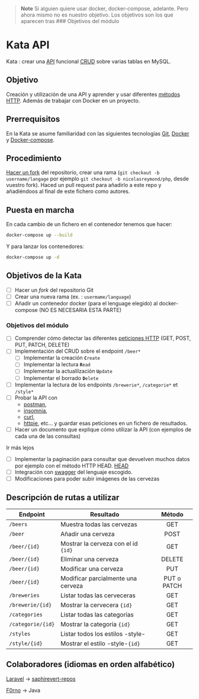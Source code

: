 > **Note**
> Si alguien quiere usar docker, docker-compose, adelante.
> Pero ahora mismo no es nuestro objetivo.
> Los objetivos son los que aparecen tras ### Objetivos del módulo

# Kata API

Kata : crear una [API](https://github.com/OAI/OpenAPI-Specification)
funcional [CRUD](https://www.codecademy.com/articles/what-is-crud) sobre
varias tablas en MySQL.

## Objetivo

Creación y utilización de una API y aprender y usar diferentes [métodos
HTTP](https://developer.mozilla.org/es/docs/Web/HTTP/Methods).
Además de trabajar con Docker en un proyecto.

## Prerrequisitos

En la Kata se asume familiaridad con las siguientes tecnologías
[Git](https://git-scm.com/), [Docker](https://www.docker.com/) y
[Docker-compose](https://docs.docker.com/compose/).

## Procedimiento

[Hacer un fork](https://github.com/epfl-dojo/kata-api/#fork-destination-box) del repositorio,
crear una rama (`git checkout -b username/langage` por ejemplo `git checkout -b nicolasreymond/php`, desde vuestro fork). Haced un pull request para añadirlo a este
repo y añadiéndoos al final de este fichero como autores.

## Puesta en marcha

En cada cambio de un fichero en el contenedor tenemos que hacer:

```bash
docker-compose up --build
```

Y para lanzar los contenedores:

```bash
docker-compose up -d
```

## Objetivos de la Kata

- [ ] Hacer un *fork* del repositorio Git
- [ ] Crear una nueva  rama (ex. : `usermame/language`)
- [ ] Añadir un contenedor docker (para el lenguage elegido) al  docker-compose (NO ES NECESARIA ESTA PARTE)

### Objetivos del módulo

- [ ] Comprender cómo detectar las diferentes  [peticiones HTTP](https://developer.mozilla.org/es/docs/Web/HTTP/Methods)
  (GET, POST, PUT, PATCH, DELETE)
- [ ] Implementación del CRUD sobre el endpoint `/beer*`
  - [ ] Implementar la creación       **`C`**`reate`
  - [ ] Implementar la lectura        **`R`**`ead`
  - [ ] Implementar la actualilzación **`U`**`pdate`
  - [ ] Implementar el borrado        **`D`**`elete`
- [ ] Implementar la lectura de los endpoints `/brewerie*`, `/categorie*` et `/style*`
- [ ] Probar la API con
  - [postman](https://www.postman.com/),
  - [insomnia](https://insomnia.rest),
  - [curl](https://curl.haxx.se/),
  - [httpie](https://httpie.org/), etc…
    y guardar esas peticiones en un fichero de resultados.
- [ ] Hacer un documento que explique cómo utilizar la API
  (con ejemplos de cada una de las consultas)

Ir más lejos

- [ ] Implementar la paginación para consultar que devuelven muchos datos
  por ejemplo con el método HTTP  HEAD.
  [HEAD](https://developer.mozilla.org/en-US/docs/Web/HTTP/Methods/HEAD)
- [ ] Integración con [swagger](https://swagger.io/tools/open-source/open-source-integrations/)
  del lenguaje escogido.
- [ ] Modificaciones para poder subir imágenes de las cervezas

## Descripción de rutas a utilizar

| Endpoint            | Resultado                             |   Método   |
| ------------------- | ------------------------------------- | :---------: |
| `/beers`          | Muestra todas las cervezas            |     GET     |
| `/beer`           | Añadir una cerveza                   |    POST    |
| `/beer/{id}`      | Mostrar la cerveza con el id `{id}` |     GET     |
| `/beer/{id}`      | Eliminar una cerveza                  |   DELETE   |
| `/beer/{id}`      | Modificar una cerveza                 |     PUT     |
| `/beer/{id}`      | Modificar parcialmente una cerveza    | PUT o PATCH |
| `/breweries`      | Listar todas las cerveceras           |     GET     |
| `/brewerie/{id}`  | Mostrar la cervecera `{id}`         |     GET     |
| `/categories`     | Listar todas las categorías          |     GET     |
| `/categorie/{id}` | Mostrar la categoría `{id}`        |     GET     |
| `/styles`         | Listar todos los estilos -style-      |     GET     |
| `/style/{id}`     | Mostrar el estilo -style-`{id}`     |     GET     |

## Colaboradores (idiomas en orden alfabético)

[Laravel](https://github.com/SaphireVert/Kata-API/tree/saphirevert/laravel) → [saphirevert-repos][saphirevert-url]

[F0rno](https://github.com/F0rno/kata-API/tree/F0rno/Java) → Java

[saphirevert-shield]: https://badgen.net/badge/Github/SaphireVert/green?icon=https://svgshare.com/i/Srf.svg
[saphirevert-url]: https://github.com/saphirevert/
